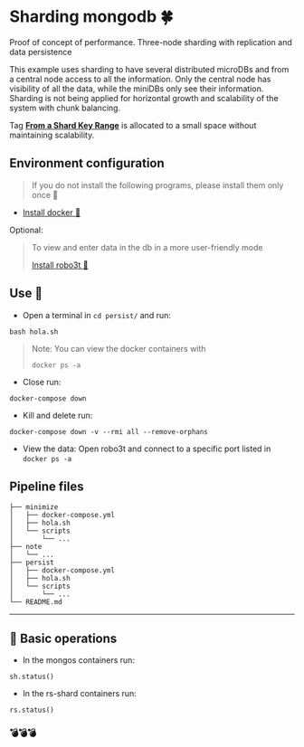 # Sharding mongodb :four_leaf_clover:

Proof of concept of performance.
Three-node sharding with replication and data persistence

This example uses sharding to have several distributed microDBs and from a central node access to all the information. Only the central node has visibility of all the data, while the miniDBs only see their information.
Sharding is not being applied for horizontal growth and scalability of the system with chunk balancing.
 
Tag **[From a Shard Key Range](https://www.mongodb.com/docs/v3.2/tutorial/administer-shard-tags/#tag-a-shard)** is allocated to a small space without maintaining scalability.


## Environment configuration
> If you do not install the following programs, please install them only once 	:crossed_fingers:

- [Install docker :whale2:](https://www.digitalocean.com/community/tutorials/how-to-install-and-use-docker-on-ubuntu-20-04)

Optional:
> To view and enter data in the db in a more user-friendly mode
> 
> [Install robo3t :robot:](https://snapcraft.io/install/robo3t-snap/ubuntu)


## Use	:dna:		

* Open a terminal in `cd persist/` and run:
```
bash hola.sh
```

> Note: You can view the docker containers with 
>
>```
>docker ps -a
>```

* Close run:
```
docker-compose down
```

* Kill and delete run:
```
docker-compose down -v --rmi all --remove-orphans
```

* View the data:
Open robo3t and connect to a specific port listed in `docker ps -a`

## Pipeline files


    ├── minimize
    │   ├── docker-compose.yml
    │   ├── hola.sh
    │   └── scripts
    │       └── ...
    ├── note
    │   └── ...
    ├── persist
    │   ├── docker-compose.yml
    │   ├── hola.sh
    │   └── scripts
    │       └── ...
    └── README.md


<hr>

## :pushpin: Basic operations

* In the mongos containers run:
```
sh.status()
```

* In the rs-shard containers run:
```
rs.status()
```

### :bomb::bomb::bomb: